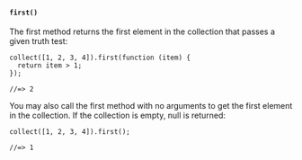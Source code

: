 #### ``first()``
The first method returns the first element in the collection that passes a given truth test:
	
	collect([1, 2, 3, 4]).first(function (item) {
	  return item > 1;
	});
	
	//=> 2
	
You may also call the first method with no arguments to get the first element in the collection. If the collection is empty, null is returned:
	
	collect([1, 2, 3, 4]).first();
	
	//=> 1